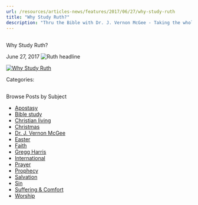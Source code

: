 ```yaml
---
url: /resources/articles-news/features/2017/06/27/why-study-ruth
title: "Why Study Ruth?"
description: "Thru the Bible with Dr. J. Vernon McGee - Taking the whole Word to the whole world"
---
```







## 
 Why Study Ruth?


June 27, 2017
![Ruth headline](https://ttb.org/images/default-source/Why-Study/ruth-headline.jpg?sfvrsn=6b2b1d16_0 "Ruth headline")




[![Why Study Ruth](/images/default-source/Why-Study/why-study-ruth.jpg?sfvrsn=642b1d16_0&MaxWidth=500&MaxHeight=&ScaleUp=false&Quality=High&Method=ResizeFitToAreaArguments&Signature=5653F1B4891825F7C8906D8077D3CB995C6A8CC4 "Why Study Ruth")](/images/default-source/Why-Study/why-study-ruth.jpg?sfvrsn=642b1d16_0)

Categories: 









## 
 Browse Posts by Subject


* [Apostasy](/resources/articles-news/-in-tags/tags/Apostasy)
* [Bible study](/resources/articles-news/-in-tags/tags/Bible-study)
* [Christian living](/resources/articles-news/-in-tags/tags/Christian-living)
* [Christmas](/resources/articles-news/-in-tags/tags/Christmas)
* [Dr. J. Vernon McGee](/resources/articles-news/-in-tags/tags/Dr-J-Vernon-McGee)
* [Easter](/resources/articles-news/-in-tags/tags/easter)
* [Faith](/resources/articles-news/-in-tags/tags/Faith)
* [Gregg Harris](/resources/articles-news/-in-tags/tags/Gregg-Harris)
* [International](/resources/articles-news/-in-tags/tags/International)
* [Prayer](/resources/articles-news/-in-tags/tags/prayer)
* [Prophecy](/resources/articles-news/-in-tags/tags/Prophecy)
* [Salvation](/resources/articles-news/-in-tags/tags/Salvation)
* [Sin](/resources/articles-news/-in-tags/tags/sin)
* [Suffering & Comfort](/resources/articles-news/-in-tags/tags/Suffering-Comfort)
* [Worship](/resources/articles-news/-in-tags/tags/worship)






